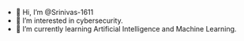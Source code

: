 - 👋 Hi, I’m @Srinivas-1611
- 👀 I’m interested in cybersecurity.
- 🌱 I’m currently learning Artificial Intelligence and Machine Learning.


<!---
Srinivas-1611/Srinivas-1611 is a ✨ special ✨ repository because its `README.md` (this file) appears on your GitHub profile.
You can click the Preview link to take a look at your changes.
--->
